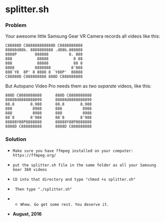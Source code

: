 # splitter.sh

### Problem 
Your awesome little Samsung Gear VR Camera records all videos like this:

    C88888D C888888888888D C8888888888                                                     
    88888d88b. 8888888888 .d88b.888888        
    8888P        888888         8. 888          
    888           88888           8 88           
    888           88888           88 8            
    8888         8888888         8'888          
    888`Y8  8P' 8 8888 8 `Y88P'  88888                                      
    C88888D C888888888 888D C888888888 

But Autopano Video Pro needs them as *two separate* videos, like this: 

    888D C8888888888      888D C8888888888                                               
    88888d8888888899      88888d8888888899    
    88.8       8.988      88.8       8.988    
    888         8988      888         8988     
    888         8988      888         8988     
    88`8       8'988      88`8       8'988    
    88888Y88P8888888      88888Y88P8888888                                
    8888D C888888888      8888D C888888888

### Solution 

  - ```Make sure you have ffmpeg installed on your computer: https://ffmpeg.org/```
  - ```put the splitter.sh file in the same folder as all your Samsung Gear 360 videos```
  - ```CD into that directory and type "chmod +x splitter.sh"```
  - ``` Then type "./splitter.sh"```
  - - ```Whew. Go get some rest. You deserve it. ```
  
-  **August, 2016**
